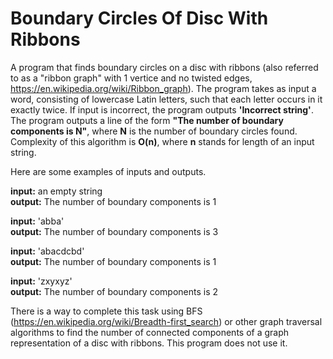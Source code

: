 # Boundary Circles Of Disc With Ribbons
A program that finds boundary circles on a disc with ribbons (also referred to as a "ribbon graph" with 1 vertice and no twisted edges, https://en.wikipedia.org/wiki/Ribbon_graph).
The program takes as input a word, consisting of lowercase Latin letters, such that each letter occurs in it exactly twice. If input is incorrect, the program outputs **'Incorrect string'**. The program outputs a line of the form **"The number of boundary components is N"**, where **N** is the number of boundary circles found. Complexity of this algorithm is **O(n)**, where **n** stands for length of an input string.

Here are some examples of inputs and outputs. 

**input:** an empty string\
**output:** The number of boundary components is 1

**input:** 'abba'\
**output:** The number of boundary components is 3

**input:** 'abacdcbd'\
**output:** The number of boundary components is 1

**input:** 'zxyxyz'\
**output:** The number of boundary components is 2

There is a way to complete this task using BFS (https://en.wikipedia.org/wiki/Breadth-first_search) or other graph traversal algorithms to find the number of connected components of a graph representation of a disc with ribbons. This program does not use it.

